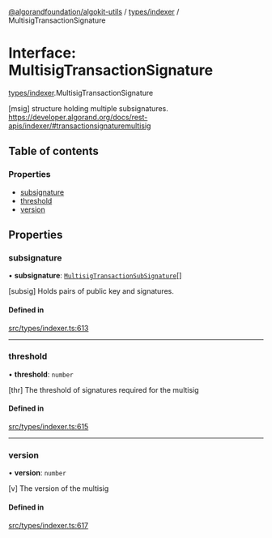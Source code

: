 [@algorandfoundation/algokit-utils](../README.md) / [types/indexer](../modules/types_indexer.md) / MultisigTransactionSignature

# Interface: MultisigTransactionSignature

[types/indexer](../modules/types_indexer.md).MultisigTransactionSignature

[msig] structure holding multiple subsignatures. https://developer.algorand.org/docs/rest-apis/indexer/#transactionsignaturemultisig

## Table of contents

### Properties

- [subsignature](types_indexer.MultisigTransactionSignature.md#subsignature)
- [threshold](types_indexer.MultisigTransactionSignature.md#threshold)
- [version](types_indexer.MultisigTransactionSignature.md#version)

## Properties

### subsignature

• **subsignature**: [`MultisigTransactionSubSignature`](types_indexer.MultisigTransactionSubSignature.md)[]

[subsig] Holds pairs of public key and signatures.

#### Defined in

[src/types/indexer.ts:613](https://github.com/algorandfoundation/algokit-utils-ts/blob/main/src/types/indexer.ts#L613)

___

### threshold

• **threshold**: `number`

[thr] The threshold of signatures required for the multisig

#### Defined in

[src/types/indexer.ts:615](https://github.com/algorandfoundation/algokit-utils-ts/blob/main/src/types/indexer.ts#L615)

___

### version

• **version**: `number`

[v] The version of the multisig

#### Defined in

[src/types/indexer.ts:617](https://github.com/algorandfoundation/algokit-utils-ts/blob/main/src/types/indexer.ts#L617)
